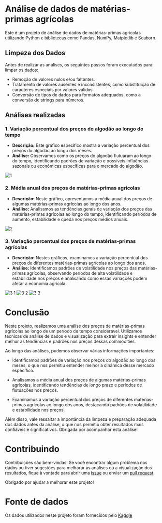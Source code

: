 # Análise de dados de matérias-primas agrícolas

Este é um projeto de análise de dados de matérias-primas agrícolas utilizando Python e bibliotecas como Pandas, NumPy, Matplotlib e Seaborn.

## Limpeza dos Dados

Antes de realizar as análises, os seguintes passos foram executados para limpar os dados:

- Remoção de valores nulos e/ou faltantes.
- Tratamento de valores ausentes e inconsistentes, como substituição de caracteres especiais por valores válidos.
- Conversão de tipos de dados para formatos adequados, como a conversão de strings para números.

## Análises realizadas

### 1. Variação percentual dos preços do algodão ao longo do tempo

- **Descrição:** Este gráfico específico mostra a variação percentual dos preços do algodão ao longo dos meses.
- **Análise:** Observamos como os preços do algodão flutuaram ao longo do tempo, identificando padrões de variação e possíveis influências sazonais ou econômicas específicas para o mercado do algodão.

![1](https://github.com/manuggetts/analisepy1/assets/141872152/b40b049b-851f-4fc0-9337-0aace725aa90)

### 2. Média anual dos preços de matérias-primas agrícolas

- **Descrição:** Neste gráfico, apresentamos a média anual dos preços de algumas matérias-primas agrícolas ao longo dos anos.
- **Análise:** Analisamos as tendências gerais de variação dos preços das matérias-primas agrícolas ao longo do tempo, identificando períodos de aumento, estabilidade e queda nos preços médios anuais.

![2](https://github.com/manuggetts/analisepy1/assets/141872152/8a21de28-9c22-4329-976e-bde0d455538d)

### 3. Variação percentual dos preços de matérias-primas agrícolas

- **Descrição:** Nestes gráficos, examinamos a variação percentual dos preços de diferentes matérias-primas agrícolas ao longo dos anos.
- **Análise:** Identificamos padrões de volatilidade nos preços das matérias-primas agrícolas, observando períodos de alta volatilidade e estabilidade nos preços e analisando como essas variações podem afetar a economia agrícola.

![3 1](https://github.com/manuggetts/analisepy1/assets/141872152/9b0684cd-6eb5-4510-934b-5651898eb67e)
![3 2](https://github.com/manuggetts/analisepy1/assets/141872152/54d5fe3a-481e-4821-b4df-d99eabfc0b41)
![3 3](https://github.com/manuggetts/analisepy1/assets/141872152/76d67d6e-e78c-4b2c-bd02-75aaa3dcaebe)

# Conclusão

Neste projeto, realizamos uma análise dos preços de matérias-primas agrícolas ao longo de um período de tempo considerável. Utilizamos técnicas de análise de dados e visualização para extrair insights e entender melhor as tendências e padrões nos preços dessas commodities.

Ao longo das análises, pudemos observar várias informações importantes:

- Identificamos padrões de variação nos preços do algodão ao longo dos meses, o que nos permitiu entender melhor a dinâmica desse mercado específico.

- Analisamos a média anual dos preços de algumas matérias-primas agrícolas, identificando tendências de longo prazo e períodos de flutuações nos preços.

- Examinamos a variação percentual dos preços de diferentes matérias-primas agrícolas ao longo dos anos, destacando padrões de volatilidade e estabilidade nos preços.

Além disso, vale ressaltar a importância da limpeza e preparação adequada dos dados antes da análise, o que nos permitiu obter resultados mais confiáveis e significativos.
Obrigada por acompanhar esta análise!

# Contribuindo

Contribuições são bem-vindas! Se você encontrar algum problema nos dados ou tiver sugestões para melhorar as análises ou a visualização dos resultados, fique à vontade para abrir uma [issue](https://github.com/manuggetts/analisepy1/issues) ou enviar um [pull request](https://github.com/manuggetts/analisepy1/pulls). 

Obrigado por ajudar a melhorar este projeto!

# Fonte de dados

Os dados utilizados neste projeto foram fornecidos pelo [Kaggle](https://www.kaggle.com/datasets/kianwee/agricultural-raw-material-prices-19902020?resource=download)
